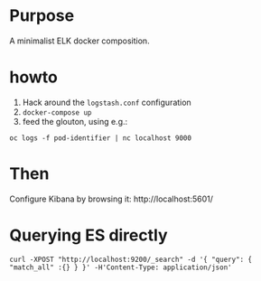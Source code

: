 # Purpose

A minimalist ELK docker composition.

# howto

1. Hack around the `logstash.conf` configuration
2. `docker-compose up`
3. feed the glouton, using e.g.:

```
oc logs -f pod-identifier | nc localhost 9000
```

# Then

Configure Kibana by browsing it: http://localhost:5601/

# Querying ES directly

```
curl -XPOST "http://localhost:9200/_search" -d '{ "query": { "match_all" :{} } }' -H'Content-Type: application/json'
```

